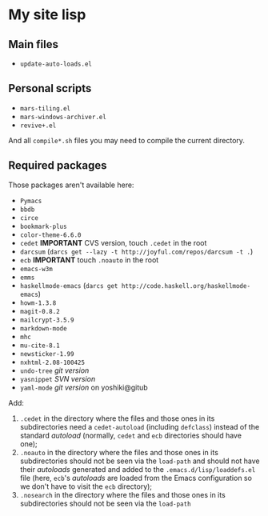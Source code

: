 My site lisp
============

Main files
----------

* `update-auto-loads.el`

Personal scripts
----------------

* `mars-tiling.el`
* `mars-windows-archiver.el`
* `revive+.el`

And all `compile*.sh` files you may need to compile the current directory.

Required packages
-----------------

Those packages aren't available here:

* `Pymacs`
* `bbdb`
* `circe`
* `bookmark-plus`
* `color-theme-6.6.0`
* `cedet` **IMPORTANT** CVS version, touch `.cedet` in the root
* `darcsum` (`darcs get --lazy -t http://joyful.com/repos/darcsum -t .`)
* `ecb` **IMPORTANT** touch `.noauto` in the root
* `emacs-w3m`
* `emms`
* `haskellmode-emacs` (`darcs get http://code.haskell.org/haskellmode-emacs`)
* `howm-1.3.8`
* `magit-0.8.2`
* `mailcrypt-3.5.9`
* `markdown-mode`
* `mhc`
* `mu-cite-8.1`
* `newsticker-1.99`
* `nxhtml-2.08-100425`
* `undo-tree` *git version*
* `yasnippet` *SVN version*
* `yaml-mode` *git version* on yoshiki@gitub


Add:
1. `.cedet` in the directory where the files and those ones in its subdirectories need a `cedet-autoload` (including `defclass`) instead of the standard *autoload* (normally, `cedet` and `ecb` directories should have one);
2. `.noauto` in the directory where the files and those ones in its subdirectories should not be seen via the `load-path` and should not have their *autoloads* generated and added to the `.emacs.d/lisp/loaddefs.el` file (here, `ecb`'s *autoloads* are loaded from the Emacs configuration so we don't have to visit the `ecb` directory);
3. `.nosearch` in the directory where the files and those ones in its subdirectories should not be seen via the `load-path`
